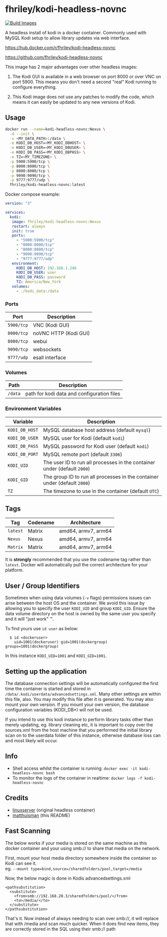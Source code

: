 # fhriley/kodi-headless-novnc

[![Build Images](https://github.com/fhriley/kodi-headless-novnc/actions/workflows/actions.yml/badge.svg?branch=master)](https://github.com/fhriley/kodi-headless-novnc/actions/workflows/actions.yml)

A headless install of kodi in a docker container.
Commonly used with MySQL Kodi setup to allow library updates via web interface.

https://hub.docker.com/r/fhriley/kodi-headless-novnc

https://github.com/fhriley/kodi-headless-novnc

This image has 2 major advantages over other headless images:

1. The Kodi GUI is available in a web browser on port 8000 or over VNC on port 5900. This means you don't need a
second "real" Kodi running to configure everything.

2. This Kodi image does not use any patches to modify the code, which means it can easily
be updated to any new versions of Kodi.

## Usage

```bash
docker run --name=kodi-headless-novnc:Nexus \
  -d --init \
  -v <MY_DATA_PATH>:/data \
  -e KODI_DB_HOST=<MY_KODI_DBHOST> \
  -e KODI_DB_USER=<MY_KODI_DBUSER> \
  -e KODI_DB_PASS=<MY_KODI_DBPASS> \
  -e TZ=<MY_TIMEZONE> \
  -p 5900:5900/tcp \
  -p 8000:8000/tcp \
  -p 8080:8080/tcp \
  -p 9090:9090/tcp \
  -p 9777:9777/udp \
  fhriley/kodi-headless-novnc:latest
```

Docker compose example:

```yaml
version: "3"

services:
  kodi:
   image: fhriley/kodi-headless-novnc:Nexus
   restart: always
   init: true
   ports:
     - "5900:5900/tcp"
     - "8000:8000/tcp"
     - "8080:8080/tcp"
     - "9090:9090/tcp"
     - "9777:9777/udp"
   environment:
     KODI_DB_HOST: 192.168.1.246
     KODI_DB_USER: user
     KODI_DB_PASS: password
     TZ: America/New_York
   volumes:
     - ./kodi_data:/data
```

### Ports

| Port     | Description             |
|----------|-------------------------|
| `5900/tcp` | VNC (Kodi GUI)        |
| `8000/tcp` | noVNC HTTP (Kodi GUI) |
| `8080/tcp` | webui                 |
| `9090/tcp` | websockets            |
| `9777/udp` | esall interface       |

### Volumes

| Path    | Description                                |
|---------|--------------------------------------------|
| `/data` | path for kodi data and configuration files |

### Environment Variables

| Variable       | Description                                                               |
|----------------|---------------------------------------------------------------------------|
| `KODI_DB_HOST` | MySQL database host address (default `mysql`)                             |
| `KODI_DB_USER` | MySQL user for Kodi (default `kodi`)                                      |
| `KODI_DB_PASS` | MySQL password for Kodi user (default `kodi`)                             |
| `KODI_DB_PORT` | MySQL remote port (default `3306`)                                        |
| `KODI_UID`     | The user ID to run all processes in the container under (default `2000`)  |
| `KODI_GID`     | The group ID to run all processes in the container under (default `2000`) |
| `TZ`           | The timezone to use in the container (default `UTC`)                      |

## Tags

| Tag      | Codename | Architecture         |
|----------|----------|----------------------|
| `latest` | Matrix   | amd64, armv7, arm64  |
| `Nexus`  | Nexus    | amd64, armv7, arm64  |
| `Matrix` | Matrix   | amd64, armv7, arm64  |

It is **strongly** recommended that you use the codename tag rather than `latest`. Docker will automatically pull the correct architecture for your platform.

## User / Group Identifiers

Sometimes when using data volumes (`-v` flags) permissions issues can arise between the
host OS and the container. We avoid this issue by allowing you to specify the user `KODI_UID`
and group `KODI_GID`. Ensure the data volume directory on the host is owned by the same user
you specify and it will "just work" ™.

To find yours use `id user` as below:

```
  $ id <dockeruser>
    uid=1001(dockeruser) gid=1001(dockergroup) groups=1001(dockergroup)
```

In this instance `KODI_UID=1001` and `KODI_GID=1001`.

## Setting up the application

The database connection settings will be automatically configured the first time the container is
started and stored in `/data/.kodi/userdata/advancedsettings.xml`.
Many other settings are within this file, also. You may modify this file after it is generated.
You may also mount your own version. If you mount your own version, the database configuration variables (KODI_DB*)
will not be used.

If you intend to use this kodi instance to perform library tasks other than merely updating, eg.
library cleaning etc, it is important to copy over the sources.xml from the host machine that
you performed the initial library scan on to the userdata folder of this instance, otherwise
database loss can and most likely will occur.

## Info

* Shell access whilst the container is running: `docker exec -it kodi-headless-novnc bash`
* To monitor the logs of the container in realtime: `docker logs -f kodi-headless-novnc`

## Credits

+ [linuxserver](https://github.com/linuxserver/docker-kodi-headless/) (original headless container)
+ [matthuisman](https://github.com/matthuisman/docker-kodi-headless/) (this README)

## Fast Scanning

The below works if your media is stored on the same machine as this docker container and your using smb:// to share that media on the network.

First, mount your host media directory somewhere inside the container so Kodi can see it.  
eg. ```--mount type=bind,source=/sharedfolders/pool,target=/media```

Now, the below magic is done in Kodis advancedsettings.xml
```
<pathsubstitution>
  <substitute>
    <from>smb://192.168.20.3/sharedfolders/pool/</from>
    <to>/media/</to>
  </substitute>
</pathsubstitution>
```

That's it. 
Now instead of always needing to scan over smb://, it will replace that with /media and scan much quicker.
When it does find new items, they are correctly stored in the SQL using their smb:// path
